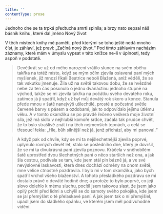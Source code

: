 ```yaml
---
title: ''
contentType: prose
---
```


Jednoho dne se ta trpká předtucha smrti splnila; a brzy nato sepsal náš básník knihu, které dal jméno Nový život

  

V těch místech knihy mé paměti, před kterými se toho ještě nedá mnoho číst, je záhlaví, jež praví: „Začíná nový život.“ Pod tímto záhlavím nacházím záznamy, které mám v úmyslu vypsat v této knížce ne-li v úplnosti, tedy aspoň v podstatě.

> Devětkrát se už od mého narození vrátilo slunce na svém oběhu takřka na totéž místo, když se mým očím zjevila oslavená paní mých myšlenek, jíž mnozí říkali Beatrice neboli Blažená, aniž věděli, že se tak vskutku jmenuje. Žila už na světě takovou dobu, že se hvězdné nebe za ten čas posunulo o jednu dvanáctinu jednoho stupně na východ, takže se mi zjevila takřka na počátku svého devátého roku, zatímco já ji spatřil, když už byl můj devátý rok skoro u konce. Stanula přede mnou v šatě nanejvýš ušlechtilé, prosté a počestné světle červené barvy s pásem a ozdobami, jak to odpovídalo jejímu útlému věku. A v tomto okamžiku se po pravdě řečeno veškerá moje životní síla, jež má sídlo v nejhlubší komoře srdce, začala tak prudce chvět, že to bylo strašlivě znát i na těch nejmenších tepnách, a celá se třesoucí řekla: „Hle, bůh silnější než já, jenž přichází, aby mi panoval.“

> A když pak od chvíle, kdy se mi ta nejšlechetnější zjevila poprvé, uplynulo rovných devět let, stalo se posledního dne, který je dovršil, že se mi ta divukrásná paní zjevila poznovu. Kráčela v sněhobílém šatě uprostřed dvou šlechetných paní o něco starších než ona, a jak šla cestou, podívala se tam, kde jsem stál pln bázně já, a ve své nevýslovné laskavosti, která dnes dochází odměny na onom světě, mne velice ctnostně pozdravila. I bylo mi v tom okamžiku, jako bych spatřil vrchol všeho blaženství. A tohoto přesladkého pozdravu se mi dostalo právě o deváté hodině dne; a protože to bylo poprvé, co její slovo dolehlo k mému sluchu, pocítil jsem takovou slast, že jsem jako opilý prchl před lidmi a uchýlil se do samoty svého pokojíka, kde jsem se jal přemýšlet o té přelaskavé paní. A jak jsem tak o ní přemýšlel, upadl jsem do sladkého spánku, ve kterém jsem měl podivuhodné vidění.
